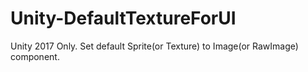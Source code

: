 # Unity-DefaultTextureForUI
Unity 2017 Only. Set default Sprite(or Texture) to Image(or RawImage) component.
